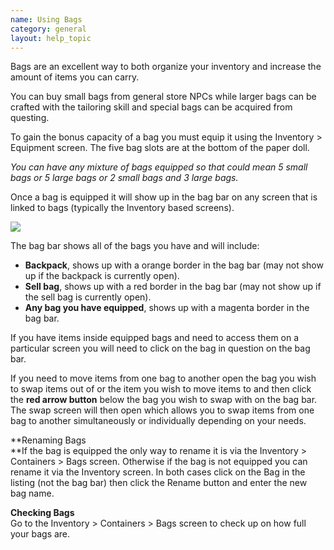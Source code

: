 ```yaml
---
name: Using Bags
category: general
layout: help_topic
---
```

Bags are an excellent way to both organize your inventory and increase the amount of items you can carry.

You can buy small bags from general store NPCs while larger bags can be crafted with the tailoring skill and special bags can be acquired from questing.

To gain the bonus capacity of a bag you must equip it using the Inventory > Equipment screen. The five bag slots are at the bottom of the paper doll.

_You can have any mixture of bags equipped so that could mean 5 small bags or 5 large bags or 2 small bags and 3 large bags._

Once a bag is equipped it will show up in the bag bar on any screen that is linked to bags (typically the Inventory based screens).

![](https://lohcdn.com/images/bagbar.jpg)

The bag bar shows all of the bags you have and will include:

*   **Backpack**, shows up with a orange border in the bag bar (may not show up if the backpack is currently open).
*   **Sell bag**, shows up with a red border in the bag bar (may not show up if the sell bag is currently open).
*   **Any bag you have equipped**, shows up with a magenta border in the bag bar.

If you have items inside equipped bags and need to access them on a particular screen you will need to click on the bag in question on the bag bar.

If you need to move items from one bag to another open the bag you wish to swap items out of or the item you wish to move items to and then click the **red arrow button** below the bag you wish to swap with on the bag bar. The swap screen will then open which allows you to swap items from one bag to another simultaneously or individually depending on your needs.

**Renaming Bags  
**If the bag is equipped the only way to rename it is via the Inventory > Containers > Bags screen. Otherwise if the bag is not equipped you can rename it via the Inventory screen. In both cases click on the Bag in the listing (not the bag bar) then click the Rename button and enter the new bag name.

**Checking Bags**  
Go to the Inventory > Containers > Bags screen to check up on how full your bags are.
